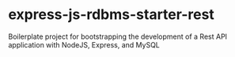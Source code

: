 # express-js-rdbms-starter-rest
Boilerplate project for bootstrapping the development of a Rest API application with NodeJS, Express, and MySQL
